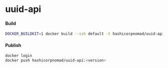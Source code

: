# uuid-api


#### Build

```bash
DOCKER_BUILDKIT=1 docker build --ssh default -t hashicorpnomad/uuid-api:<version> .
```

#### Publish

```bash
docker login
docker push hashicorpnomad/uuid-api:<version>
```
